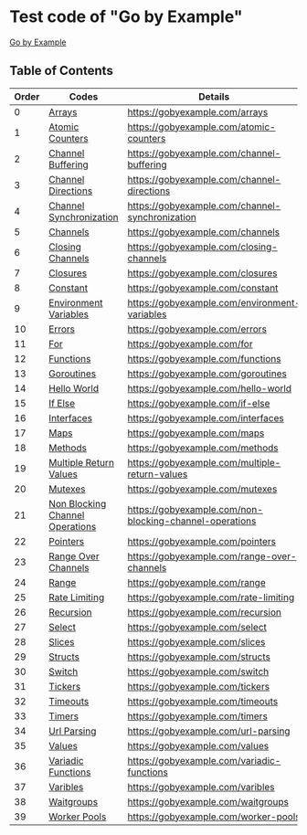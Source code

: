 
# Test code of "Go by Example"

[Go by Example](https://gobyexample.com/hello-world)

## Table of Contents

| Order  | Codes  | Details  |
|---|---|---|
| 0  | [Arrays](./arrays.go) | https://gobyexample.com/arrays  |
| 1  | [Atomic Counters](./atomic-counters.go) | https://gobyexample.com/atomic-counters  |
| 2  | [Channel Buffering](./channel-buffering.go) | https://gobyexample.com/channel-buffering  |
| 3  | [Channel Directions](./channel-directions.go) | https://gobyexample.com/channel-directions  |
| 4  | [Channel Synchronization](./channel-synchronization.go) | https://gobyexample.com/channel-synchronization  |
| 5  | [Channels](./channels.go) | https://gobyexample.com/channels  |
| 6  | [Closing Channels](./closing-channels.go) | https://gobyexample.com/closing-channels  |
| 7  | [Closures](./closures.go) | https://gobyexample.com/closures  |
| 8  | [Constant](./constant.go) | https://gobyexample.com/constant  |
| 9  | [Environment Variables](./environment-variables.go) | https://gobyexample.com/environment-variables  |
| 10  | [Errors](./errors.go) | https://gobyexample.com/errors  |
| 11  | [For](./for.go) | https://gobyexample.com/for  |
| 12  | [Functions](./functions.go) | https://gobyexample.com/functions  |
| 13  | [Goroutines](./goroutines.go) | https://gobyexample.com/goroutines  |
| 14  | [Hello World](./hello-world.go) | https://gobyexample.com/hello-world  |
| 15  | [If Else](./if-else.go) | https://gobyexample.com/if-else  |
| 16  | [Interfaces](./interfaces.go) | https://gobyexample.com/interfaces  |
| 17  | [Maps](./maps.go) | https://gobyexample.com/maps  |
| 18  | [Methods](./methods.go) | https://gobyexample.com/methods  |
| 19  | [Multiple Return Values](./multiple-return-values.go) | https://gobyexample.com/multiple-return-values  |
| 20  | [Mutexes](./mutexes.go) | https://gobyexample.com/mutexes  |
| 21  | [Non Blocking Channel Operations](./non-blocking-channel-operations.go) | https://gobyexample.com/non-blocking-channel-operations  |
| 22  | [Pointers](./pointers.go) | https://gobyexample.com/pointers  |
| 23  | [Range Over Channels](./range-over-channels.go) | https://gobyexample.com/range-over-channels  |
| 24  | [Range](./range.go) | https://gobyexample.com/range  |
| 25  | [Rate Limiting](./rate-limiting.go) | https://gobyexample.com/rate-limiting  |
| 26  | [Recursion](./recursion.go) | https://gobyexample.com/recursion  |
| 27  | [Select](./select.go) | https://gobyexample.com/select  |
| 28  | [Slices](./slices.go) | https://gobyexample.com/slices  |
| 29  | [Structs](./structs.go) | https://gobyexample.com/structs  |
| 30  | [Switch](./switch.go) | https://gobyexample.com/switch  |
| 31  | [Tickers](./tickers.go) | https://gobyexample.com/tickers  |
| 32  | [Timeouts](./timeouts.go) | https://gobyexample.com/timeouts  |
| 33  | [Timers](./timers.go) | https://gobyexample.com/timers  |
| 34  | [Url Parsing](./url-parsing.go) | https://gobyexample.com/url-parsing  |
| 35  | [Values](./values.go) | https://gobyexample.com/values  |
| 36  | [Variadic Functions](./variadic-functions.go) | https://gobyexample.com/variadic-functions  |
| 37  | [Varibles](./varibles.go) | https://gobyexample.com/varibles  |
| 38  | [Waitgroups](./waitgroups.go) | https://gobyexample.com/waitgroups  |
| 39  | [Worker Pools](./worker-pools.go) | https://gobyexample.com/worker-pools  |
